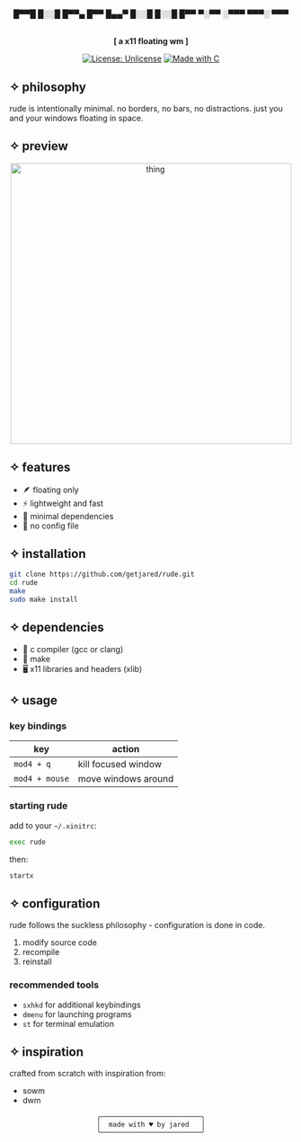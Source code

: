 <div align="center">
<h6>



█▀▀█ █░░█ █▀▀▄ █▀▀ 
█▄▄▀ █░░█ █░░█ █▀▀ 
▀░▀▀ ░▀▀▀ ▀▀▀░ ▀▀▀
</h6>

**[ a x11 floating wm ]**

[![License: Unlicense](https://img.shields.io/badge/License-Unlicense-pink.svg)](http://unlicense.org/)
[![Made with C](https://img.shields.io/badge/Made%20with-C-purple.svg)](https://en.wikipedia.org/wiki/C_(programming_language))

</div>

## ✧ philosophy

rude is intentionally minimal. no borders, no bars, no distractions.
just you and your windows floating in space.

## ✧ preview

<p align="center">
    <img width="500" src="gifw-desk.gif" alt="thing">
</p>

## ✧ features

- 🪶 floating only
- ⚡ lightweight and fast
- 🎯 minimal dependencies
- 🔧 no config file

## ✧ installation

```bash
git clone https://github.com/getjared/rude.git
cd rude
make
sudo make install
```

## ✧ dependencies

- 📝 c compiler (gcc or clang)
- 🔧 make
- 🖥️ x11 libraries and headers (xlib)

## ✧ usage

### key bindings

| key | action |
|-----|--------|
| `mod4 + q` | kill focused window |
| `mod4 + mouse` | move windows around |

### starting rude

add to your `~/.xinitrc`:
```bash
exec rude
```

then:
```bash
startx
```

## ✧ configuration

rude follows the suckless philosophy - configuration is done in code.

1. modify source code
2. recompile
3. reinstall

### recommended tools

- `sxhkd` for additional keybindings
- `dmenu` for launching programs
- `st` for terminal emulation

## ✧ inspiration

crafted from scratch with inspiration from:
- sowm
- dwm

<div align="center">

```ascii
╭─────────────────────────╮
│  made with ♥ by jared   │
╰─────────────────────────╯
```

</div>
